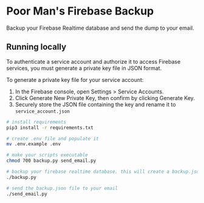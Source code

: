# Poor Man's Firebase Backup

Backup your Firebase Realtime database and send the dump to your email.

## Running locally 

To authenticate a service account and authorize it to access Firebase services, you must generate a private key file in JSON format.

To generate a private key file for your service account:
1. In the Firebase console, open Settings > Service Accounts.
2. Click Generate New Private Key, then confirm by clicking Generate Key.
3. Securely store the JSON file containing the key and rename it to `service_account.json`


```bash
# install requirements
pip3 install -r requirements.txt

# create .env file and populate it
mv .env.example .env

# make your scripts executable
chmod 700 backup.py send_email.py

# backup your firebase realtime database. this will create a backup.json file
./backup.py

# send the backup.json file to your email
./send_email.py
```
